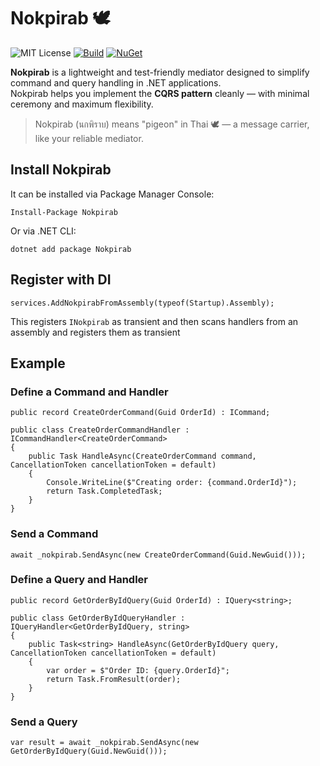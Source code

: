 # Nokpirab 🕊️

![MIT License](https://img.shields.io/badge/license-MIT-blue.svg)
[![Build](https://github.com/purin-tavilsup/nokpirab/actions/workflows/ci.yml/badge.svg)](https://github.com/purin-tavilsup/nokpirab/actions/workflows/ci.yml)
[![NuGet](https://img.shields.io/nuget/v/Nokpirab.svg?style=flat-square)](https://www.nuget.org/packages/Nokpirab/)


**Nokpirab** is a lightweight and test-friendly mediator designed to simplify command and query handling in .NET applications.  
Nokpirab helps you implement the **CQRS pattern** cleanly — with minimal ceremony and maximum flexibility.

> Nokpirab (นกพิราบ) means "pigeon" in Thai 🕊️ — a message carrier, like your reliable mediator.

## Install Nokpirab

It can be installed via Package Manager Console:
```
Install-Package Nokpirab
```
Or via .NET CLI:
```
dotnet add package Nokpirab
```

## Register with DI

```
services.AddNokpirabFromAssembly(typeof(Startup).Assembly);
```
This registers `INokpirab` as transient and then scans handlers from an assembly and registers them as transient

## Example

### Define a Command and Handler

```
public record CreateOrderCommand(Guid OrderId) : ICommand;

public class CreateOrderCommandHandler : ICommandHandler<CreateOrderCommand>
{
    public Task HandleAsync(CreateOrderCommand command, CancellationToken cancellationToken = default)
    {
        Console.WriteLine($"Creating order: {command.OrderId}");
        return Task.CompletedTask;
    }
}
```

### Send a Command

```
await _nokpirab.SendAsync(new CreateOrderCommand(Guid.NewGuid()));
```

### Define a Query and Handler

```
public record GetOrderByIdQuery(Guid OrderId) : IQuery<string>;

public class GetOrderByIdQueryHandler : IQueryHandler<GetOrderByIdQuery, string>
{
    public Task<string> HandleAsync(GetOrderByIdQuery query, CancellationToken cancellationToken = default)
    {
        var order = $"Order ID: {query.OrderId}";
        return Task.FromResult(order);
    }
}
```

### Send a Query

```
var result = await _nokpirab.SendAsync(new GetOrderByIdQuery(Guid.NewGuid()));
```
